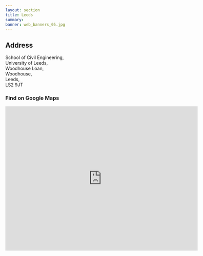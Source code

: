 ```yaml
---
layout: section
title: Leeds
summary: 
banner: web_banners_05.jpg
---
```




## Address




School of Civil Engineering, <br>
University of Leeds, <br>
Woodhouse Loan,<br>
Woodhouse,<br>
Leeds, <br>
LS2 9JT

### Find on Google Maps


<iframe src="https://www.google.com/maps/embed?pb=!1m18!1m12!1m3!1d2319.028909331578!2d-1.5560748999999996!3d53.8101492!2m3!1f0!2f0!3f0!3m2!1i1024!2i768!4f13.1!3m3!1m2!1s0x48795eabb052ebcb%3A0x9d080d3b3015ed9c!2sSchool%20of%20Civil%20Engineering!5e1!3m2!1sen!2suk!4v1752585661018!5m2!1sen!2suk" width="600" height="450" style="border:0;" allowfullscreen="" loading="lazy" referrerpolicy="no-referrer-when-downgrade"></iframe>